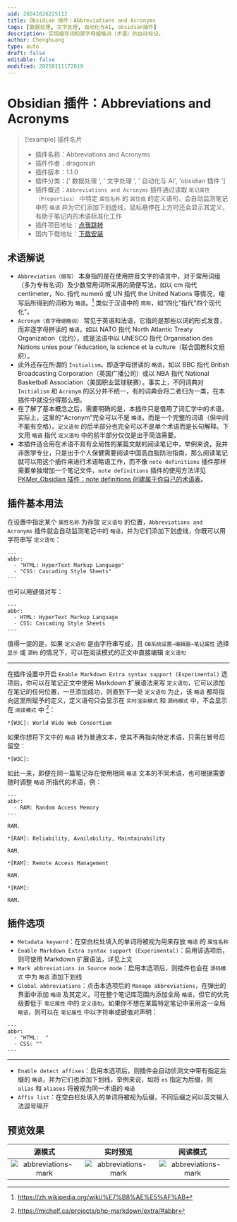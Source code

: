 ```yaml
---
uid: 20241026225112
title: Obsidian 插件：Abbreviations and Acronyms
tags: [数据处理, 文字处理, 自动化与AI, obsidian插件]
description: 实现缩写词和首字母缩略词（术语）的自动标记。
author: Chenghuang
type: auto
draft: false
editable: false
modified: 20250111172019
---
```


# Obsidian 插件：Abbreviations and Acronyms

> [!example] 插件名片
> - 插件名称：Abbreviations and Acronyms
> - 插件作者：dragonish
> - 插件版本：1.1.0
> - 插件分类：[' 数据处理 ', ' 文字处理 ', ' 自动化与 AI', 'obsidian 插件 ']
> - 插件概述：`Abbreviations and Acronyms` 插件通过读取 `笔记属性（Properties）` 中特定 `属性名称` 的 `属性值` 的定义语句，会自动监测笔记中的 `略语` 并为它们添加下划虚线，鼠标悬停在上方时还会显示其定义，有助于笔记内的术语标准化工作
> - 插件项目地址：[点我跳转](https://github.com/dragonish/obsidian-abbreviations)
> - 国内下载地址：[下载安装](https://pkmer.cn/products/plugin/pluginMarket/?abbreviations-mark)

## 术语解说

- `Abbreviation（缩写）` 本身指的是在使用拼音文字的语言中，对于常用词组（多为专有名词）及少数常用词所采用的简便写法，如以 cm 指代 centimeter，No. 指代 numerō 或 UN 指代 the United Nations 等情况，缩写后所得到的词称为 `略语`。[^1] 类似于汉语中的 `简称`，如“四化”指代“四个现代化”。
- `Acronym（首字母缩略词）` 常见于英语和法语，它指的是那些以词的形式发音，而非逐字母拼读的 `略语`，如以 NATO 指代 North Atlantic Treaty Organization（北约），或是法语中以 UNESCO 指代 Organisation des Nations unies pour l'éducation, la science et la culture（联合国教科文组织）。
- 此外还存在所谓的 `Initialism`，即逐字母拼读的 `略语`，如以 BBC 指代 British Broadcasting Corporation（英国广播公司）或以 NBA 指代 National Basketball Association（美国职业篮球联赛）。事实上，不同词典对 `Initialism` 和 `Acronym` 的区分并不统一，有的词典会将二者归为一类，在本插件中就没分得那么细。
- 在了解了基本概念之后，需要明确的是，本插件只是借用了词汇学中的术语，实际上，这里的“Acronym”完全可以不是 `略语`，而是一个完整的词语（但中间不能有空格）。`定义语句` 的后半部分也完全可以不是单个术语而是长句解释。下文用 `略语` 指代 `定义语句` 中的前半部分仅仅是出于简洁需要。
- 本插件适合用在术语不具有全局性的某篇文献的阅读笔记中，举例来说，我并非医学专业，只是出于个人保健需要阅读中国高血脂防治指南，那么阅读笔记就可以用这个插件来进行术语略语工作，而不像 `note definitions` 插件那样需要单独增加一个笔记文件，`note definitions` 插件的使用方法详见 [PKMer_Obsidian 插件：note definitions 创建属于你自己的术语表]( https://pkmer.cn/show/20240823150047 )。

## 插件基本用法

在设置中指定某个 `属性名称` 为存放 `定义语句` 的位置，`Abbreviations and Acronyms` 插件就会自动监测笔记中的 `略语`，并为它们添加下划虚线，你既可以用字符串写 `定义语句`：

```
---
abbr:
  - "HTML: HyperText Markup Language"
  - "CSS: Cascading Style Sheets"
---
```

也可以用键值对写：

```
---
abbr:
  - HTML: HyperText Markup Language
  - CSS: Cascading Style Sheets
---
```

值得一提的是，如果 `定义语句` 是由字符串写成，且 `OB系统设置→编辑器→笔记属性` 选择 `显示` 或 `源码` 的情况下，可以在阅读模式的正文中直接编辑 `定义语句`

---

在插件设置中开启 `Enable Markdown Extra syntax support (Experimental)` 选项后，你可以在笔记正文中使用 Markdown 扩展语法来写 `定义语句`，它可以添加在笔记的任何位置，一旦添加成功，则直到下一处 `定义语句` 为止，该 `略语` 都将指向这里所赋予的定义，定义语句只会显示在 `实时渲染模式` 和 `源码模式` 中，不会显示在 `阅读模式` 中 [^2]：

```
*[W3C]: World Wide Web Consortium
```

如果你想将下文中的 `略语` 转为普通文本，使其不再指向特定术语，只需在冒号后留空：

```
*[W3C]: 
```

如此一来，即便在同一篇笔记存在使用相同 `略语` 文本的不同术语，也可根据需要随时调整 `略语` 所指代的术语，例：

```
---
abbr:
  - RAM: Random Access Memory
---

RAM.

*[RAM]: Reliability, Availability, Maintainability

RAM.

*[RAM]: Remote Access Management

RAM.

*[RAM]: 

RAM.

```

## 插件选项

- `Metadata keyword`：在空白栏处填入的单词将被视为用来存放 `略语` 的 `属性名称`
- `Enable Markdown Extra syntax support (Experimental)`：启用该选项后，则可使用 Markdown 扩展语法，详见上文
- `Mark abbreviations in Source mode`：启用本选项后，则插件也会在 `源码模式` 中为 `略语` 添加下划线
- `Global abbreviations`：点击本选项后的 `Manage abbreviations`，在弹出的界面中添加 `略语` 及其定义，可在整个笔记库范围内添加全局 `略语`，但它的优先级要低于 `笔记属性` 中的 `定义语句`。如果你不想在某篇特定笔记中采用这一全局 `略语`，则可以在 `笔记属性` 中以字符串或键值对声明：

```
---
abbr:
  - "HTML:  "
  - CSS: ""
---
```

---
- `Enable detect affixes`：启用本选项后，则插件会自动侦测文中带有指定后缀的 `略语`，并为它们也添加下划线，举例来说，如将 `es` 指定为后缀，则 `alias` 和 `aliases` 将被视为同一术语的 `略语`
- `Affix list`：在空白栏处填入的单词将被视为后缀，不同后缀之间以英文输入法逗号隔开

## 预览效果

|                                   源模式                                   |                                  实时预览                                   |                                  阅读模式                                   |
| :---------------------------------------------------------------------: | :---------------------------------------------------------------------: | :---------------------------------------------------------------------: |
| ![abbreviations-mark](https://cdn.pkmer.cn/images/202501111716278.png!pkmer) | ![abbreviations-mark](https://cdn.pkmer.cn/images/202501111716003.png!pkmer) | ![abbreviations-mark](https://cdn.pkmer.cn/images/202501111716159.png!pkmer) |

[^1]: <https://zh.wikipedia.org/wiki/%E7%B8%AE%E5%AF%AB>
[^2]: <https://michelf.ca/projects/php-markdown/extra/#abbr>